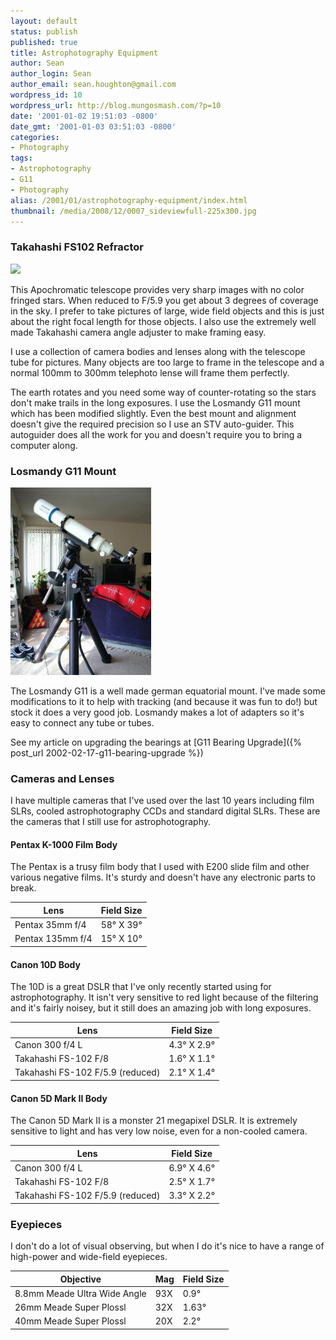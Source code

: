 ```yaml
---
layout: default
status: publish
published: true
title: Astrophotography Equipment
author: Sean
author_login: Sean
author_email: sean.houghton@gmail.com
wordpress_id: 10
wordpress_url: http://blog.mungosmash.com/?p=10
date: '2001-01-02 19:51:03 -0800'
date_gmt: '2001-01-03 03:51:03 -0800'
categories:
- Photography
tags:
- Astrophotography
- G11
- Photography
alias: /2001/01/astrophotography-equipment/index.html
thumbnail: /media/2008/12/0007_sideviewfull-225x300.jpg
---
```

### Takahashi FS102 Refractor

![]({{site.url_root}}/media/2008/12/0005_dontlookatsun.jpg)

This Apochromatic telescope provides very sharp images with no color fringed stars. When reduced to F/5.9 you get about 3 degrees of coverage in the sky. I prefer to take pictures of large, wide field objects and this is just about the right focal length for those objects. I also use the extremely well made Takahashi camera angle adjuster to make framing easy.

I use a collection of camera bodies and lenses along with the telescope tube for pictures. Many objects are too large to frame in the telescope and a normal 100mm to 300mm telephoto lense will frame them perfectly.

The earth rotates and you need some way of counter-rotating so the stars don't make trails in the long exposures. I use the Losmandy G11 mount which has been modified slightly. Even the best mount and alignment doesn't give the required precision so I use an STV auto-guider. This autoguider does all the work for you and doesn't require you to bring a computer along.


### Losmandy G11 Mount

[![](/media/2008/12/0007_sideviewfull-225x300.jpg)]({{site.url_root}}/media/2008/12/0007_sideviewfull.jpg)


The Losmandy G11 is a well made german equatorial mount. I've made some modifications to it to help with tracking (and because it was fun to do!) but stock it does a very good job. Losmandy makes a lot of adapters so it's easy to connect any tube or tubes.

See my article on upgrading the bearings at [G11 Bearing Upgrade]({% post_url 2002-02-17-g11-bearing-upgrade %})


### Cameras and Lenses

I have multiple cameras that I've used over the last 10 years including film SLRs, cooled astrophotography CCDs and standard digital SLRs. These are the cameras that I still use for astrophotography.


#### Pentax K-1000 Film Body

The Pentax is a trusy film body that I used with E200 slide film and other various negative films. It's sturdy and doesn't have any electronic parts to break.

| Lens | Field Size |
| --- | --- |
| Pentax 35mm f/4 | 58&deg; X 39&deg; |
| Pentax 135mm f/4 | 15&deg; X 10&deg; |


#### Canon 10D Body

The 10D is a great DSLR that I've only recently started using for astrophotography. It isn't very sensitive to red light because of the filtering and it's fairly noisey, but it still does an amazing job with long exposures.

| Lens | Field Size |
| --- | --- |
| Canon 300 f/4 L | 4.3&deg; X 2.9&deg; |
| Takahashi FS-102 F/8 | 1.6&deg; X 1.1&deg; |
| Takahashi FS-102 F/5.9 (reduced) | 2.1&deg; X 1.4&deg; |


#### Canon 5D Mark II Body

The Canon 5D Mark II is a monster 21 megapixel DSLR. It is extremely sensitive to light and has very low noise, even for a non-cooled camera.

| Lens | Field Size |
| --- | --- |
| Canon 300 f/4 L | 6.9&deg; X 4.6&deg; |
| Takahashi FS-102 F/8 | 2.5&deg; X 1.7&deg; |
| Takahashi FS-102 F/5.9 (reduced) | 3.3&deg; X 2.2&deg; |


### Eyepieces

I don't do a lot of visual observing, but when I do it's nice to have a range of high-power and wide-field eyepieces.

| Objective | Mag | Field Size |
| --- | --- | ---- |
| 8.8mm Meade Ultra Wide Angle | 93X | 0.9&deg; |
| 26mm Meade Super Plossl | 32X| 1.63&deg; |
| 40mm Meade Super Plossl | 20X | 2.2&deg; |
